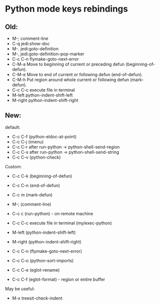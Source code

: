 # Python mode keys rebindings
## Old:
- M-;		comment-line
- C-q		jedi:show-doc
- M-.		jedi:goto-definition
- M-,		jedi:goto-definition-pop-marker
- C-c C-n	flymake-goto-next-error
- C-M-a	Move to beginning of current or preceding defun (beginning-of-defun).
- C-M-e	Move to end of current or following defun (end-of-defun).
- C-M-h	Put region around whole current or following defun (mark-defun).
- C-c C-c	execute file in terminal
- M-left		python-indent-shift-left
- M-right		python-indent-shift-right

## New:

default:
- C-c C-f		(python-eldoc-at-point)
- C-c C-j		(imenu)
- C-c C-r		after run-python -> python-shell-send-region
- C-c C-s		after run-python -> python-shell-send-string
- C-c C-v		(python-check)

Custom:
- C-c C-k		(beginning-of-defun)
- C-c C-n		(end-of-defun)
- C-c m		(mark-defun)
- M-;			(comment-line)
- C-c c		(run-python) - on remote machine
- C-c C-c		execute file in terminal (my/exec-python)
- M-left		(python-indent-shift-left)
- M-right		(python-indent-shift-right)

- C-c C-n		(flymake-goto-next-error)
- C-c C-o		(python-sort-imports)
- C-c C-e		(eglot-rename)
- C-c C-f		(eglot-format) - region or entire buffer

May be useful:
- M-x treesit-check-indent
